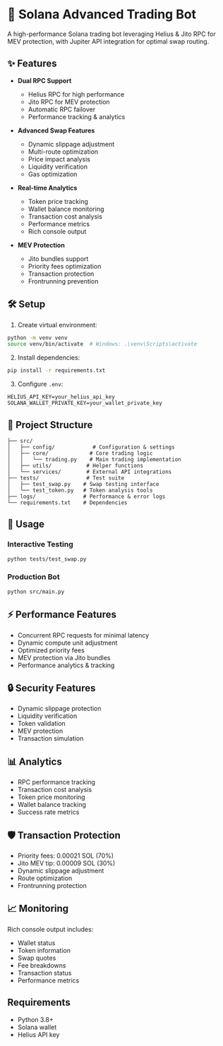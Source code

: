 # 🚀 Solana Advanced Trading Bot

A high-performance Solana trading bot leveraging Helius & Jito RPC for MEV protection, with Jupiter API integration for optimal swap routing.

## ✨ Features

- **Dual RPC Support**
  - Helius RPC for high performance
  - Jito RPC for MEV protection
  - Automatic RPC failover
  - Performance tracking & analytics

- **Advanced Swap Features**
  - Dynamic slippage adjustment
  - Multi-route optimization
  - Price impact analysis
  - Liquidity verification
  - Gas optimization

- **Real-time Analytics**
  - Token price tracking
  - Wallet balance monitoring
  - Transaction cost analysis
  - Performance metrics
  - Rich console output

- **MEV Protection**
  - Jito bundles support
  - Priority fees optimization
  - Transaction protection
  - Frontrunning prevention

## 🛠 Setup

1. Create virtual environment:
```bash
python -m venv venv
source venv/bin/activate  # Windows: .\venv\Scripts\activate
```

2. Install dependencies:
```bash
pip install -r requirements.txt
```

3. Configure `.env`:
```env
HELIUS_API_KEY=your_helius_api_key
SOLANA_WALLET_PRIVATE_KEY=your_wallet_private_key
```

## 📁 Project Structure

```
├── src/
│   ├── config/            # Configuration & settings
│   ├── core/             # Core trading logic
│   │   └── trading.py    # Main trading implementation
│   ├── utils/           # Helper functions
│   └── services/        # External API integrations
├── tests/               # Test suite
│   ├── test_swap.py    # Swap testing interface
│   └── test_token.py   # Token analysis tools
├── logs/               # Performance & error logs
└── requirements.txt    # Dependencies
```

## 💫 Usage

### Interactive Testing
```bash
python tests/test_swap.py
```

### Production Bot
```bash
python src/main.py
```

## ⚡ Performance Features

- Concurrent RPC requests for minimal latency
- Dynamic compute unit adjustment
- Optimized priority fees
- MEV protection via Jito bundles
- Performance analytics & tracking

## 🔒 Security Features

- Dynamic slippage protection
- Liquidity verification
- Token validation
- MEV protection
- Transaction simulation

## 📊 Analytics

- RPC performance tracking
- Transaction cost analysis
- Token price monitoring
- Wallet balance tracking
- Success rate metrics

## 🛡 Transaction Protection

- Priority fees: 0.00021 SOL (70%)
- Jito MEV tip: 0.00009 SOL (30%)
- Dynamic slippage adjustment
- Route optimization
- Frontrunning protection

## 📈 Monitoring

Rich console output includes:
- Wallet status
- Token information
- Swap quotes
- Fee breakdowns
- Transaction status
- Performance metrics

## Requirements

- Python 3.8+
- Solana wallet
- Helius API key 
